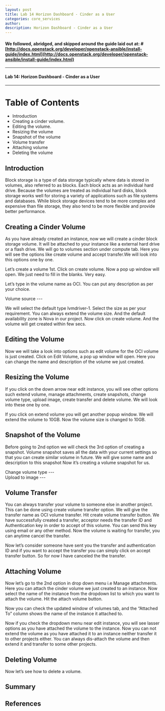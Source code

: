 ```yaml
---
layout: post
title: Lab 14 Horizon Dashboard - Cinder as a User
categories: core_services
author: 
description: Horizon Dashboard - Cinder as a User
---
```


#### We followed, abridged, and skipped around the guide laid out at: # [http://docs.openstack.org/developer/openstack-ansible/install-guide/index.html](http://docs.openstack.org/developer/openstack-ansible/install-guide/index.html)

  

* * *

#### Lab 14: Horizon Dashboard - Cinder as a User #

* * *

# Table of Contents
* Introduction
* Creating a cinder volume.
* Editing the volume.
* Resizing the volume
* Snapshot of the volume
* Volume transfer
* Attaching volume
* Deleting the volume

## Introduction
Block storage is a type of data storage typically where data is stored in volumes, also referred to as blocks. Each block acts as an individual hard drive. Because the volumes are treated as individual hard disks, block storage works well for storing a variety of applications such as file systems and databases. While block storage devices tend to be more complex and expensive than file storage, they also tend to be more flexible and provide better performance.

## Creating a Cinder Volume
As you have already created an instance, now we will create a cinder block storage volume. It will be attached to your instance like a external hard drive or a flash drive. We will go to volumes section under compute tab.  Here you will see the options like create volume and accept transfer.We will look into this options one by one. 

Let’s create a volume 1st. Click on create volume. Now a pop up window will open. We just need to fill in the blanks. Very easy.

Let’s type in the volume name as OCI. You can put any description as per your choice. 

Volume source ---

We will select the default type lvmdriver-1. Select the size as per your requirement. You can always extend the volume size. And the default availability zone is Nova in our project. 
Now click on create volume. And the volume will get created within few secs. 

## Editing the Volume
Now we will take a look into options such as edit volume for the OCI volume is just created.
Click on Edit Volume, a pop up window will open. 
Here you can change the name and description of the volume we just created.

## Resizing the Volume
If you click on the down arrow near edit instance, you will see other options such extend volume, manage attachments, create snapshots, change volume type, upload image, create transfer and delete volume. We will look into these one by one.

If you click on extend volume you will get another popup window. We will extend the volume  to 10GB. 
Now the volume size is changed to 10GB. 

## Snapshot of the Volume
Before going to 2nd option we will check the 3rd option of creating a snapshot. Volume snapshot saves all the data with your current settings so that you can create similar volume in future. 
We will give some name and description to this snapshot
Now it’s creating a volume snapshot for us.

Change volume type ---   
Upload to image ---

## Volume Transfer
You can always transfer your volume to someone else in another project. This can be done using create volume transfer option. We will give the transfer name as OCI volume transfer. Hit create volume transfer button. 
We have successfully created a transfer, acceptor needs the transfer ID and Authentication key in order to accept of this volume. You can send this key using email or any other method. 
Now the volume is waiting for transfer, you can anytime cancel the transfer.

Now let’s consider someone have sent you the transfer and authentication ID and if you want to accept the transfer you can simply click on accept transfer button. So for now I have canceled the the transfer.

## Attaching Volume
Now let’s go to the 2nd option in drop down menu i.e Manage attachments. Here you can attach the cinder volume we just created to an instance. 
Now select the name of the instance from the dropdown list to which you want to attach the volume. Hit the attach volume button.

Now you can check the updated window of volumes tab, and the “Attached To” column shows the name of the instance it attached to.  

Now if you check the dropdown menu near edit instance, you will see lasser options as you have attached the volume to the instance. Now you can not extend the volume as you have attached it to an instance neither transfer it to other projects either. You can always dis-attach the volume and then extend it and transfer to some other projects.

## Deleting Volume
Now let’s see how to delete a volume.

## Summary 

## References
